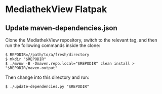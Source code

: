 # MediathekView Flatpak

## Update maven-dependencies.json

Clone the MediathekView repository, switch to the relevant tag, and then run the following commands inside the clone:

```console
$ REPODIR=//path/to/a/fresh/directory
$ mkdir "$REPODIR"
$ ./mvnw -B -Dmaven.repo.local="$REPODIR" clean install > "$REPODIR/maven-output"
```

Then change into this directory and run:

```console
$ ./update-dependencies.py "$REPODIR"
```
